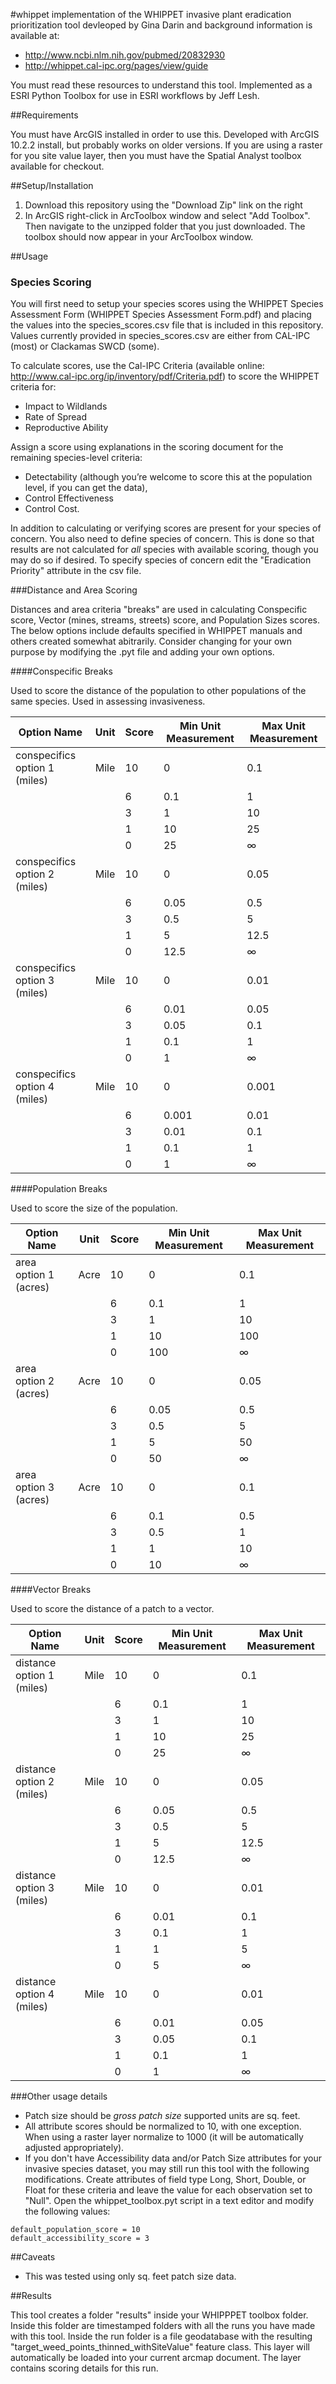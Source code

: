 #whippet
implementation of the WHIPPET invasive plant eradication prioritization tool devleoped by Gina Darin and background information is available at:

- http://www.ncbi.nlm.nih.gov/pubmed/20832930
- http://whippet.cal-ipc.org/pages/view/guide

You must read these resources to understand this tool. Implemented as a ESRI Python Toolbox for use in ESRI workflows by Jeff Lesh.

##Requirements

You must have ArcGIS installed in order to use this. Developed with ArcGIS 10.2.2 install, but probably works on older versions. If you are using a raster for you site value layer, then you must have the Spatial Analyst toolbox available for checkout.

##Setup/Installation

1. Download this repository using the "Download Zip" link on the right
2. In ArcGIS right-click in ArcToolbox window and select "Add Toolbox". Then navigate to the unzipped folder that you just downloaded.  The toolbox should now appear in your ArcToolbox window.

##Usage

### Species Scoring

You will first need to setup your species scores using the WHIPPET Species Assessment Form (WHIPPET Species Assessment Form.pdf) and placing the values into the species_scores.csv file that is included in this repository. Values currently provided in species_scores.csv are either from CAL-IPC (most) or Clackamas SWCD (some). 

To calculate scores, use the Cal-IPC Criteria (available online: http://www.cal-ipc.org/ip/inventory/pdf/Criteria.pdf) to score the WHIPPET criteria for:
-	Impact to Wildlands
  - Rate of Spread
  - Reproductive Ability

Assign a score using explanations in the scoring document for the remaining species-level criteria:
- Detectability (although you’re welcome to score this at the population level, if you can get the data), 
- Control Effectiveness
- Control Cost.

In addition to calculating or verifying scores are present for your species of concern.  You also need to define species of concern.  This is done so that results are not calculated for *all* species with available scoring, though you may do so if desired.  To specify species of concern edit the "Eradication Priority" attribute in the csv file.

###Distance and Area Scoring

Distances and area criteria "breaks" are used in calculating Conspecific score, Vector (mines, streams, streets) score, and Population Sizes scores.  The below options include defaults specified in WHIPPET manuals and others created somewhat abitrarily.  Consider changing for your own purpose by modifying the .pyt file and adding your own options.

####Conspecific Breaks

Used to score the distance of the population to other populations of the same species.  Used in assessing invasiveness.

| Option Name | Unit | Score | Min Unit Measurement | Max Unit Measurement |
| -------------------------- | ------- | ------- | ------- | --- |
| conspecifics option 1 (miles) | Mile | 10 | 0 | 0.1 |
|   |  | 6 | 0.1 | 1 |
|   |  | 3 | 1 | 10 |
|   |  | 1 | 10 | 25 |
|   |  | 0 | 25 | &infin; |
| conspecifics option 2 (miles) | Mile | 10 | 0 | 0.05 |
|   |  | 6 | 0.05 | 0.5 |
|   |  | 3 | 0.5 | 5 |
|   |  | 1 | 5 | 12.5 |
|   |  | 0 | 12.5 | &infin; |
| conspecifics option 3 (miles) | Mile | 10 | 0 | 0.01 |
|   |  | 6 | 0.01 | 0.05 |
|   |  | 3 | 0.05 | 0.1 |
|   |  | 1 | 0.1 | 1 |
|   |  | 0 | 1 | &infin; |
| conspecifics option 4 (miles) | Mile | 10 | 0 | 0.001 |
|   |  | 6 | 0.001 | 0.01 |
|   |  | 3 | 0.01 | 0.1 |
|   |  | 1 | 0.1 | 1 |
|   |  | 0 | 1 | &infin; |

####Population Breaks

Used to score the size of the population.

| Option Name | Unit | Score | Min Unit Measurement | Max Unit Measurement |
| -------------------------- | ------- | ------- | ------- | --- |
| area option 1 (acres) | Acre | 10 | 0 | 0.1 |
|   |  | 6 | 0.1 | 1 |
|   |  | 3 | 1 | 10 |
|   |  | 1 | 10 | 100 |
|   |  | 0 | 100 | &infin; |
| area option 2 (acres) | Acre | 10 | 0 | 0.05 |
|   |  | 6 | 0.05 | 0.5 |
|   |  | 3 | 0.5 | 5 |
|   |  | 1 | 5 | 50 |
|   |  | 0 | 50 | &infin; |
| area option 3 (acres) | Acre | 10 | 0 | 0.1 |
|   |  | 6 | 0.1 | 0.5 |
|   |  | 3 | 0.5 | 1 |
|   |  | 1 | 1 | 10 |
|   |  | 0 | 10 | &infin; |


####Vector Breaks

Used to score the distance of a patch to a vector.

| Option Name | Unit | Score | Min Unit Measurement | Max Unit Measurement |
| -------------------------- | ------- | ------- | ------- | --- |
| distance option 1 (miles) | Mile | 10 | 0 | 0.1 |
|   |  | 6 | 0.1 | 1 |
|   |  | 3 | 1 | 10 |
|   |  | 1 | 10 | 25 |
|   |  | 0 | 25 | &infin; |
| distance option 2 (miles) | Mile | 10 | 0 | 0.05 |
|   |  | 6 | 0.05 | 0.5 |
|   |  | 3 | 0.5 | 5 |
|   |  | 1 | 5 | 12.5 |
|   |  | 0 | 12.5 | &infin; |
| distance option 3 (miles) | Mile | 10 | 0 | 0.01 |
|   |  | 6 | 0.01 | 0.1 |
|   |  | 3 | 0.1 | 1 |
|   |  | 1 | 1 | 5 |
|   |  | 0 | 5 | &infin; |
| distance option 4 (miles) | Mile | 10 | 0 | 0.01 |
|   |  | 6 | 0.01 | 0.05 |
|   |  | 3 | 0.05 | 0.1 |
|   |  | 1 | 0.1 | 1 |
|   |  | 0 | 1 | &infin; |


###Other usage details

- Patch size should be *gross patch size* supported units are sq. feet.
- All attribute scores should be normalized to 10, with one exception.  When using a raster layer normalize to 1000 (it will be automatically adjusted appropriately).
- If you don't have Accessibility data and/or Patch Size attributes for your invasive species dataset, you may still run this tool with the following modifications.  Create attributes of field type Long, Short, Double, or Float for these criteria and leave the value for each observation set to "Null".  Open the whippet_toolbox.pyt script in a text editor and modify the following values: 
```
default_population_score = 10
default_accessibility_score = 3
```

##Caveats

- This was tested using only sq. feet patch size data.

##Results

This tool creates a folder "results" inside your WHIPPPET toolbox folder.  Inside this folder are timestamped folders with all the runs you have made with this tool.  Inside the run folder is a file geodatabase with the resulting "target_weed_points_thinned_withSiteValue" feature class.  This layer will automatically be loaded into your current arcmap document.  The layer contains scoring details for this run.
